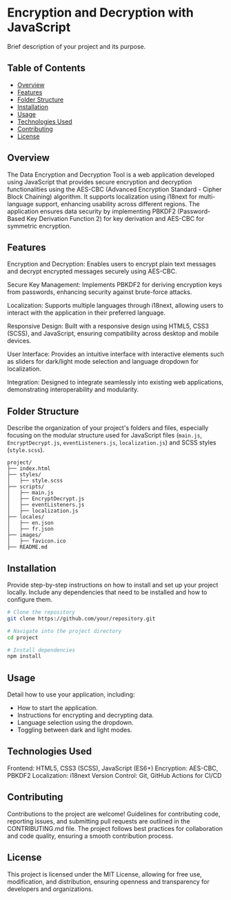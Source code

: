 # Encryption and Decryption with JavaScript

Brief description of your project and its purpose.

## Table of Contents

- [Overview](#overview)
- [Features](#features)
- [Folder Structure](#folder-structure)
- [Installation](#installation)
- [Usage](#usage)
- [Technologies Used](#technologies-used)
- [Contributing](#contributing)
- [License](#license)

## Overview

The Data Encryption and Decryption Tool is a web application developed using JavaScript that provides secure encryption and decryption functionalities using the AES-CBC (Advanced Encryption Standard - Cipher Block Chaining) algorithm. It supports localization using i18next for multi-language support, enhancing usability across different regions. The application ensures data security by implementing PBKDF2 (Password-Based Key Derivation Function 2) for key derivation and AES-CBC for symmetric encryption.

## Features

Encryption and Decryption: Enables users to encrypt plain text messages and decrypt encrypted messages securely using AES-CBC.

Secure Key Management: Implements PBKDF2 for deriving encryption keys from passwords, enhancing security against brute-force attacks.

Localization: Supports multiple languages through i18next, allowing users to interact with the application in their preferred language.

Responsive Design: Built with a responsive design using HTML5, CSS3 (SCSS), and JavaScript, ensuring compatibility across desktop and mobile devices.

User Interface: Provides an intuitive interface with interactive elements such as sliders for dark/light mode selection and language dropdown for localization.

Integration: Designed to integrate seamlessly into existing web applications, demonstrating interoperability and modularity.

## Folder Structure

Describe the organization of your project's folders and files, especially focusing on the modular structure used for JavaScript files (`main.js`, `EncryptDecrypt.js`, `eventListeners.js`, `localization.js`) and SCSS styles (`style.scss`).

```
project/
├── index.html
├── styles/
│   ├── style.scss
├── scripts/
│   ├── main.js
│   ├── EncryptDecrypt.js
│   ├── eventListeners.js
│   ├── localization.js
├── locales/
│   ├── en.json
│   ├── fr.json
├── images/
│   ├── favicon.ico
├── README.md
```

## Installation

Provide step-by-step instructions on how to install and set up your project locally. Include any dependencies that need to be installed and how to configure them.

```bash
# Clone the repository
git clone https://github.com/your/repository.git

# Navigate into the project directory
cd project

# Install dependencies
npm install
```

## Usage

Detail how to use your application, including:

- How to start the application.
- Instructions for encrypting and decrypting data.
- Language selection using the dropdown.
- Toggling between dark and light modes.

## Technologies Used

Frontend: HTML5, CSS3 (SCSS), JavaScript (ES6+)
Encryption: AES-CBC, PBKDF2
Localization: i18next
Version Control: Git, GitHub Actions for CI/CD

## Contributing

Contributions to the project are welcome! Guidelines for contributing code, reporting issues, and submitting pull requests are outlined in the CONTRIBUTING.md file. The project follows best practices for collaboration and code quality, ensuring a smooth contribution process.

## License

This project is licensed under the MIT License, allowing for free use, modification, and distribution, ensuring openness and transparency for developers and organizations.
